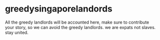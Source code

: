 # greedysingaporelandords
All the greedy landlords will be accounted here, make sure to contribute your story, so we can avoid the greedy landlords. we are expats not slaves. stay united.
